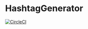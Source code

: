 # HashtagGenerator
[![CircleCI](https://circleci.com/gh/razvandalca/HashtagGenerator/tree/master.svg?style=svg&circle-token=e3f567f68efabc626ec6266d194949a655ef7cb1)](https://circleci.com/gh/razvandalca/HashtagGenerator/tree/master)




